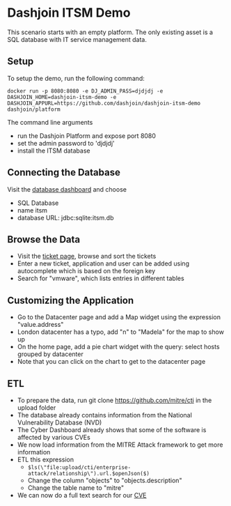 # Dashjoin ITSM Demo

This scenario starts with an empty platform. The only existing asset is a SQL database with IT service management data.

## Setup

To setup the demo, run the following command:

```
docker run -p 8080:8080 -e DJ_ADMIN_PASS=djdjdj -e DASHJOIN_HOME=dashjoin-itsm-demo -e DASHJOIN_APPURL=https://github.com/dashjoin/dashjoin-itsm-demo dashjoin/platform
```

The command line arguments

* run the Dashjoin Platform and expose port 8080
* set the admin password to 'djdjdj'
* install the ITSM database

## Connecting the Database

Visit the [database dashboard](http://localhost:8080/#/table/config/dj-database) and choose

* SQL Database
* name itsm
* database URL: jdbc:sqlite:itsm.db

## Browse the Data

* Visit the [ticket page](http://localhost:8080/#/table/itsm/Ticket), browse and sort the tickets
* Enter a new ticket, application and user can be added using autocomplete which is based on the foreign key
* Search for "vmware", which lists entries in different tables

## Customizing the Application

* Go to the Datacenter page and add a Map widget using the expression "value.address"
* London datacenter has a typo, add "n" to "Madela" for the map to show up
* On the home page, add a pie chart widget with the query: select hosts grouped by datacenter
* Note that you can click on the chart to get to the datacenter page

## ETL

* To prepare the data, run git clone https://github.com/mitre/cti in the upload folder
* The database already contains information from the National Vulnerability Database (NVD)
* The Cyber Dashboard already shows that some of the software is affected by various CVEs
* We now load information from the MITRE Attack framework to get more information
* ETL this expression 
  * ```$ls(\"file:upload/cti/enterprise-attack/relationship\").url.$openJson($)```
  * Change the column "objects" to "objects.description"
  * Change the table name to "mitre"
* We can now do a full text search for our [CVE](http://localhost:8080/#/search/itsm/mitre/CVE-2021-44228)
